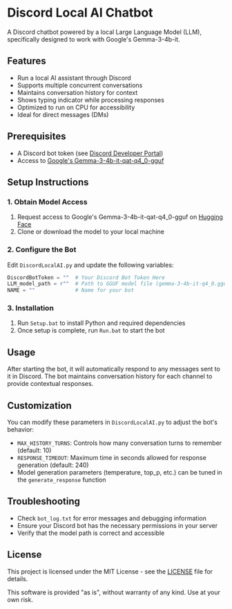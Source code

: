 # Discord Local AI Chatbot

A Discord chatbot powered by a local Large Language Model (LLM), specifically designed to work with Google's Gemma-3-4b-it.

## Features

- Run a local AI assistant through Discord
- Supports multiple concurrent conversations
- Maintains conversation history for context
- Shows typing indicator while processing responses
- Optimized to run on CPU for accessibility
- Ideal for direct messages (DMs)

## Prerequisites

- A Discord bot token (see [Discord Developer Portal](https://discord.com/developers/applications))
- Access to [Google's Gemma-3-4b-it-qat-q4_0-gguf](https://huggingface.co/google/gemma-3-4b-it-qat-q4_0-gguf)

## Setup Instructions

### 1. Obtain Model Access

1. Request access to Google's Gemma-3-4b-it-qat-q4_0-gguf on [Hugging Face](https://huggingface.co/google/gemma-3-4b-it-qat-q4_0-gguf)
2. Clone or download the model to your local machine

### 2. Configure the Bot

Edit `DiscordLocalAI.py` and update the following variables:

```python
DiscordBotToken = ""  # Your Discord Bot Token Here
LLM_model_path = r""  # Path to GGUF model file (gemma-3-4b-it-q4_0.gguf)
NAME = ""             # Name for your bot
```

### 3. Installation

1. Run `Setup.bat` to install Python and required dependencies
2. Once setup is complete, run `Run.bat` to start the bot

## Usage

After starting the bot, it will automatically respond to any messages sent to it in Discord. The bot maintains conversation history for each channel to provide contextual responses.

## Customization

You can modify these parameters in `DiscordLocalAI.py` to adjust the bot's behavior:

- `MAX_HISTORY_TURNS`: Controls how many conversation turns to remember (default: 10)
- `RESPONSE_TIMEOUT`: Maximum time in seconds allowed for response generation (default: 240)
- Model generation parameters (temperature, top_p, etc.) can be tuned in the `generate_response` function

## Troubleshooting

- Check `bot_log.txt` for error messages and debugging information
- Ensure your Discord bot has the necessary permissions in your server
- Verify that the model path is correct and accessible

## License

This project is licensed under the MIT License - see the [LICENSE](LICENSE.md) file for details.

This software is provided "as is", without warranty of any kind. Use at your own risk.
